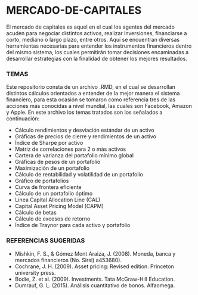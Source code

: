 # MERCADO-DE-CAPITALES
El mercado de capitales es aquel en el cual los agentes del mercado acuden para negociar distintos activos, realizar inversiones, financiarse a corto, mediano o largo plazo, entre otros. Aquí se encuentran diversas herramientas necesarias para entender los instrumentos financieros dentro del mismo sistema, los cuales permitirán tomar decisiones encaminadas a desarrollar estrategias con la finalidad de obtener los mejores resultados.

### TEMAS

Este repositorio consta de un archivo .RMD, en el cual se desarrollan distintos cálculos orientados a entender de la mejor manera el sistema financiero, para esta ocasión se tomaron como referencia tres de las acciones más conocidas a nivel mundial, las cuales son Facebook, Amazon y Apple. En este archivo los temas tratados son los señalados a continuación:
-	Cálculo rendimientos y desviación estándar de un activo 
-	Gráficas de precios de cierre y rendimientos de un activo
-	Índice de Sharpe por activo
-	Matriz de correlaciones para 2 o más activos
-	Cartera de varianza del portafolio mínimo global
-	Gráficas de pesos de un portafolio
-	Maximización de un portafolio
-	Cálculo de rentabilidad y volatilidad de un portafolio
-	Gráfico de portafolios
-	Curva de frontera eficiente
-	Cálculo de un portafolio óptimo
-	Linea Capital Allocation Line (CAL)
-	Capital Asset Pricing Model (CAPM) 
-	Cálculo de betas
-	Cálculo de excesos de retorno
-	Índice de Traynor para cada activo y portafolio

### REFERENCIAS SUGERIDAS

- Mishkin, F. S., & Gómez Mont Araiza, J. (2008). Moneda, banca y mercados financieros (No. Sirsi) a453680).
- Cochrane, J. H. (2009). Asset pricing: Revised edition. Princeton university press.
- Bodie, Z. et al. (2009). Investments. Tata McGraw-Hill Education.
- Dumrauf, G. L. (2015). Análisis cuantitativo de bonos. Alfaomega.
